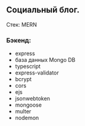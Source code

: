 ## Социальный блог. 

Стек: MERN

### Бэкенд:

- express
- база данных Mongo DB
- typescript
- express-validator
- bcrypt
- cors
- ejs
- jsonwebtoken
- mongoose
- multer
- nodemon
